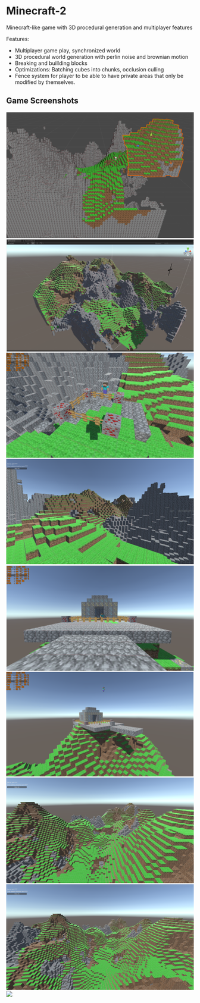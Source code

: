 # Minecraft-2

Minecraft-like game with 3D procedural generation and multiplayer features

Features:
- Multiplayer game play, synchronized world
- 3D procedural world generation with perlin noise and brownian motion
- Breaking and buillding blocks
- Optimizations: Batching cubes into chunks, occlusion culling
- Fence system for player to be able to have private areas that only be modified by themselves.

## Game Screenshots

![](/Images/sss9.png)
![](/Images/sss8.png)
![](/Images/sss1.png)
![](/Images/sss2.png)
![](/Images/sss3.png)
![](/Images/sss4.png)
![](/Images/sss5.png)
![](/Images/sss6.png)
![](/Images/sss7.png)
